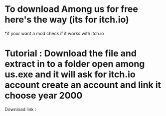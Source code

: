 # To download Among us for free here's the way (its for itch.io)
*if your want a mod check if it works with itch.io
# Tutorial : Download the file and extract in to a folder open among us.exe and it will ask for itch.io account create an account and link it choose year 2000
Download link : 
